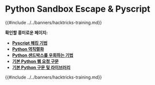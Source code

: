 # Python Sandbox Escape & Pyscript

{{#include ../../banners/hacktricks-training.md}}

**확인할 흥미로운 페이지:**

- [**Pyscript 해킹 기법**](pyscript.md)
- [**Python 역직렬화**](../../pentesting-web/deserialization/#python)
- [**Python 샌드박스를 우회하는 기법**](bypass-python-sandboxes/)
- [**기본 Python 웹 요청 구문**](web-requests.md)
- [**기본 Python 구문 및 라이브러리**](basic-python.md)

{{#include ../../banners/hacktricks-training.md}}
